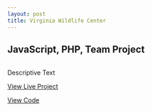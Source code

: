 ```yaml
---
layout: post
title: Virginia Wildlife Center
---
```


## JavaScript, PHP, Team Project
<img src="">
<p>Descriptive Text</p>
<p><a href="nicolemoran.github.io/wildlife_center/index.html">View Live Project</a></p>
<p><a href="">View Code</a></p>

